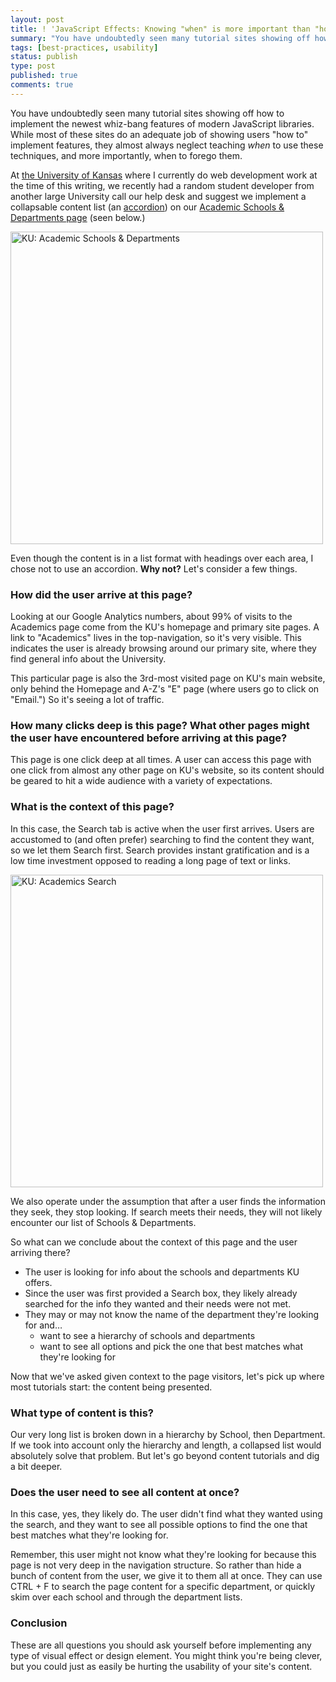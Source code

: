 ```yaml
---
layout: post
title: ! 'JavaScript Effects: Knowing "when" is more important than "how"'
summary: "You have undoubtedly seen many tutorial sites showing off how to implement the newest whiz-bang features of modern JavaScript libraries. While most of these sites do an adequate job of showing users \"how to\" implement features, they almost always neglect teaching when to use these techniques, and more importantly, when to forgo them."
tags: [best-practices, usability]
status: publish
type: post
published: true
comments: true
---
```

You have undoubtedly seen many tutorial sites showing off how to implement the newest whiz-bang features of modern JavaScript libraries. While most of these sites do an adequate job of showing users "how to" implement features, they almost always neglect teaching *when* to use these techniques, and more importantly, when to forego them.

At [the University of Kansas](http://www.ku.edu) where I currently do web development work at the time of this writing, we recently had a random student developer from another large University call our help desk and suggest we implement a collapsable content list (an [accordion](http://api.jqueryui.com/accordion/)) on our [Academic Schools & Departments page](http://www.ku.edu/academics/schools/) (seen below.)

<div class="image">
    <img src="/images/posts/ku-academics.png" title="KU: Academic Schools &amp; Departments" width="500">
</div>

Even though the content is in a list format with headings over each area, I chose not to use an accordion. **Why not?** Let's consider a few things.

### How did the user arrive at this page?

Looking at our Google Analytics numbers, about 99% of visits to the Academics page come from the KU's homepage and primary site pages. A link to "Academics" lives in the top-navigation, so it's very visible. This indicates the user is already browsing around our primary site, where they find general info about the University.

This particular page is also the 3rd-most visited page on KU's main website, only behind the Homepage and A-Z's "E" page (where users go to click on "Email.") So it's seeing a lot of traffic.

### How many clicks deep is this page? What other pages might the user have encountered before arriving at this page?

This page is one click deep at all times. A user can access this page with one click from almost any other page on KU's website, so its content should be geared to hit a wide audience with a variety of expectations.

### What is the context of this page?

In this case, the Search tab is active when the user first arrives. Users are accustomed to (and often prefer) searching to find the content they want, so we let them Search first. Search provides instant gratification and is a low time investment opposed to reading a long page of text or links.

<div class="image">
    <img src="/images/posts/ku-academics-search.png" title="KU: Academics Search" width="500">
</div>

We also operate under the assumption that after a user finds the information they seek, they stop looking. If search meets their needs, they will not likely encounter our list of Schools & Departments.

So what can we conclude about the context of this page and the user arriving there?

-   The user is looking for info about the schools and departments KU offers.
-   Since the user was first provided a Search box, they likely already searched for the info they wanted and their needs were not met.
-   They may or may not know the name of the department they're looking for and&hellip;
    -   want to see a hierarchy of schools and departments
    -   want to see all options and pick the one that best matches what they're looking for

Now that we've asked given context to the page visitors, let's pick up where most tutorials start: the content being presented.

### What type of content is this?

Our very long list is broken down in a hierarchy by School, then Department. If we took into account only the hierarchy and length, a collapsed list would absolutely solve that problem. But let's go beyond content tutorials and dig a bit deeper.

### Does the user need to see all content at once?

In this case, yes, they likely do. The user didn't find what they wanted using the search, and they want to see all possible options to find the one that best matches what they're looking for.

Remember, this user might not know what they're looking for because this page is not very deep in the navigation structure. So rather than hide a bunch of content from the user, we give it to them all at once. They can use CTRL + F to search the page content for a specific department, or quickly skim over each school and through the department lists.

### Conclusion

These are all questions you should ask yourself before implementing any type of visual effect or design element. You might think you're being clever, but you could just as easily be hurting the usability of your site's content.
